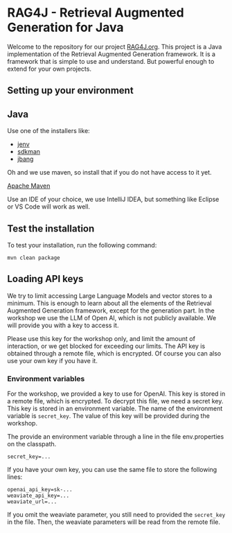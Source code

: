 # RAG4J - Retrieval Augmented Generation for Java
Welcome to the repository for our project [RAG4J.org](https://rag4j.org). This project is a Java implementation of the
Retrieval Augmented Generation framework. It is a framework that is simple to use and understand. But powerful 
enough to extend for your own projects.

## Setting up your environment

## Java
Use one of the installers like:
- [jenv](https://www.jenv.be)
- [sdkman](https://sdkman.io)
- [jbang](https://www.jbang.dev)

Oh and we use maven, so install that if you do not have access to it yet.

[Apache Maven](https://maven.apache.org)

Use an IDE of your choice, we use IntelliJ IDEA, but something like Eclipse or VS Code will work as well.

## Test the installation
To test your installation, run the following command:
```shell
mvn clean package
```

## Loading API keys
We try to limit accessing Large Language Models and vector stores to a minimum. This is enough to learn about all the
elements of the Retrieval Augmented Generation framework, except for the generation part. In the workshop we use the
LLM of Open AI, which is not publicly available. We will provide you with a key to access it.

Please use this key for the workshop only, and limit the amount of interaction, or we get blocked for exceeding our
limits. The API key is obtained through a remote file, which is encrypted. Of course you can also use your own key if
you have it.

### Environment variables
For the workshop, we provided a key to use for OpenAI. This key is stored in a remote file, which is encrypted. To
decrypt this file, we need a secret key. This key is stored in an environment variable. The name of the environment
variable is `secret_key`. The value of this key will be provided during the workshop.

The provide an environment variable through a line in the file env.properties on the classpath. 
```properties
secret_key=...
```

If you have your own key, you can use the same file to store the following lines:
```properties
openai_api_key=sk-...
weaviate_api_key=...
weaviate_url=...
```
If you omit the weaviate parameter, you still need to provided the `secret_key` in the file. Then, the weaviate
parameters will be read from the remote file.
